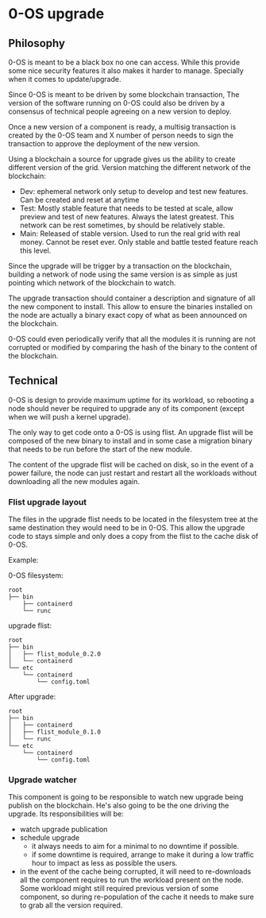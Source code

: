 # 0-OS upgrade

## Philosophy

0-OS is meant to be a black box no one can access. While this provide some nice security features it also makes it harder to manage. Specially when it comes to update/upgrade.

Since 0-OS is meant to be driven by some blockchain transaction, The version of the software running on 0-OS could also be driven by a consensus of technical people agreeing on a new version to deploy.

Once a new version of a component is ready, a multisig transaction is created by the 0-OS team and X number of person needs to sign the transaction to approve the deployment of the new version.

Using a blockchain a source for upgrade gives us the ability to create different version of the grid. Version matching the different network of the blockchain:

- Dev: ephemeral network only setup to develop and test new features. Can be created and reset at anytime
- Test: Mostly stable feature that needs to be tested at scale, allow preview and test of new features. Always the latest greatest. This network can be rest sometimes, by should be relatively stable.
- Main: Released of stable version. Used to run the real grid with real money. Cannot be reset ever. Only stable and battle tested feature reach this level.

Since the upgrade will be trigger by a transaction on the blockchain, building a network of node using the same version is as simple as just pointing which network of the blockchain to watch.

The upgrade transaction should container a description and signature of all the new component to install. This allow to ensure the binaries installed on the node are actually a binary exact copy of what as been announced on the blockchain.

0-OS could even periodically verify that all the modules it is running are not corrupted or modified by comparing the hash of the binary to the content of the blockchain.

## Technical

0-OS is design to provide maximum uptime for its workload, so rebooting a node should never be required to upgrade any of its component (except when we will push a kernel upgrade).

The only way to get code onto a 0-OS is using flist. An upgrade flist will be composed of the new binary to install and in some case a migration binary that needs to be run before the start of the new module.

The content of the upgrade flist will be cached on disk, so in the event of a power failure, the node can just restart and restart all the workloads without downloading all the new modules again.

### Flist upgrade layout

The files in the upgrade flist needs to be located in the filesystem tree at the same destination they would need to be in 0-OS. This allow the upgrade code to stays simple and only does a copy from the flist to the cache disk of 0-OS.

Example:

0-OS filesystem:

```
root
├── bin
    ├── containerd
    └── runc
```

upgrade flist:

```
root
├── bin
│   ├── flist_module_0.2.0
│   └── containerd
└── etc
    └── containerd
        └── config.toml
```

After upgrade:

```
root
├── bin
│   ├── containerd
│   ├── flist_module_0.1.0
│   └── runc
└── etc
    └── containerd
        └── config.toml
```

### Upgrade watcher

This component is going to be responsible to watch new upgrade being publish on the blockchain. He's also going to be the one driving the upgrade. Its responsibilities will be:

- watch upgrade publication
- schedule upgrade
  - it always needs to aim for a minimal to no downtime if possible.
  - if some downtime is required, arrange to make it during a low traffic hour to impact as less as possible the users.
- in the event of the cache being corrupted, it will need to re-downloads all the component requires to run the workload present on the node. Some workload might still required previous version of some component, so during re-population of the cache it needs to make sure to grab all the version required.
